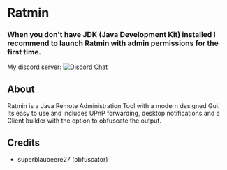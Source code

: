 # Ratmin

### When you don't have JDK (Java Development Kit) installed I recommend to launch Ratmin with admin permissions for the first time. 

My discord server: [![Discord Chat](https://img.shields.io/discord/506400030022696960.svg?style=plastic)](https://discord.gg/invite/amgQZnA)

## About
Ratmin is a Java Remote Administration Tool with a modern designed Gui. Its easy to use and includes UPnP forwarding, desktop notifications and a Client builder with the option to obfuscate the output.
 

## Credits
- superblaubeere27 (obfuscator)
